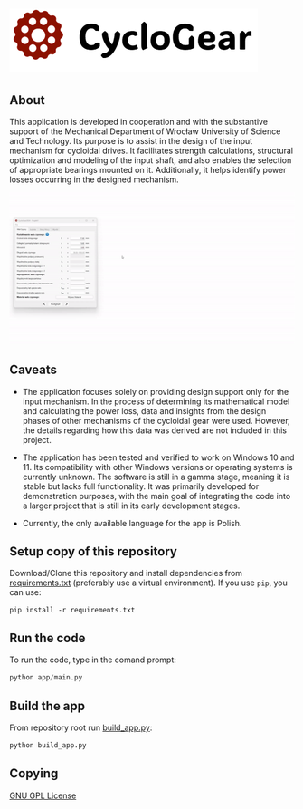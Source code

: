 # ![image info](.github\assets\app_logo.png)

## About

This application is developed in cooperation and with the substantive support of the Mechanical Department of Wrocław University of Science and Technology. Its purpose is to assist in the design of the input mechanism for cycloidal drives. It facilitates strength calculations, structural optimization and modeling of the input shaft, and also enables the selection of appropriate bearings mounted on it. Additionally, it helps identify power losses occurring in the designed mechanism.

![Example GIF](.github\assets\app_demo.gif)

## Caveats

- The application focuses solely on providing design support only for the input mechanism. In the process of determining its mathematical model and calculating the power loss, data and insights from the design phases of other mechanisms of the cycloidal gear were used. However, the details regarding how this data was derived are not included in this project.

- The application has been tested and verified to work on Windows 10 and 11. Its compatibility with other Windows versions or operating systems is currently unknown. The software is still in a gamma stage, meaning it is stable but lacks full functionality. It was primarily developed for demonstration purposes, with the main goal of integrating the code into a larger project that is still in its early development stages.

- Currently, the only available language for the app is Polish.

## Setup copy of this repository

Download/Clone this repository and install dependencies from [requirements.txt](requirements.txt) (preferably use a virtual environment). If you use ```pip```, you can use:

```pip
pip install -r requirements.txt
```

## Run the code

To run the code, type in the comand prompt:

```python
python app/main.py
```

## Build the app

From repository root run [build_app.py](build_app.py):

```python
python build_app.py
```

## Copying

[GNU GPL License](COPYING)
